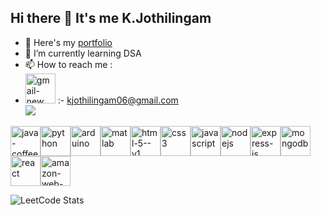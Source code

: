 ## Hi there 👋 It's me K.Jothilingam

- 🔭 Here's my [portfolio](https://kjothilingam.github.io/Portfolio/)                                                 
- 🌱 I’m currently learning DSA
- 📫 How to reach me :
- <img width="48" height="48" src="https://img.icons8.com/color/48/gmail-new.png" alt="gmail-new"/> :- kjothilingam06@gmail.com
<br />  [<img src="https://img.shields.io/badge/LinkedIn-0077B5?style=for-the-badge&logo=linkedin&logoColor=white" />](http://www.linkedin.com/in/k-jothilingam)


<img width="48" height="48" src="https://img.icons8.com/3d-fluency/94/java-coffee-cup-logo.png" alt="java-coffee-cup-logo"/><img width="48" height="48" src="https://img.icons8.com/3d-fluency/94/python.png" alt="python"/><img width="48" height="48" src="https://img.icons8.com/fluency/48/arduino.png" alt="arduino"/><img width="48" height="48" src="https://img.icons8.com/fluency/48/matlab.png" alt="matlab"/><img width="48" height="48" src="https://img.icons8.com/color/48/html-5--v1.png" alt="html-5--v1"/><img width="48" height="48" src="https://img.icons8.com/fluency/48/css3.png" alt="css3"/><img width="48" height="48" src="https://img.icons8.com/fluency/48/javascript.png" alt="javascript"/><img width="48" height="48" src="https://img.icons8.com/color/48/nodejs.png" alt="nodejs"/><img width="48" height="48" src="https://img.icons8.com/fluency/48/express-js.png" alt="express-js"/><img width="48" height="48" src="https://img.icons8.com/color/48/mongodb.png" alt="mongodb"/><img width="48" height="48" src="https://img.icons8.com/plasticine/100/react.png" alt="react"/><img width="48" height="48" src="https://img.icons8.com/color/48/amazon-web-services.png" alt="amazon-web-services"/>

![LeetCode Stats](https://leetcard.jacoblin.cool/Kjothilingam?theme=dark&font=Marcellus&ext=contest)
